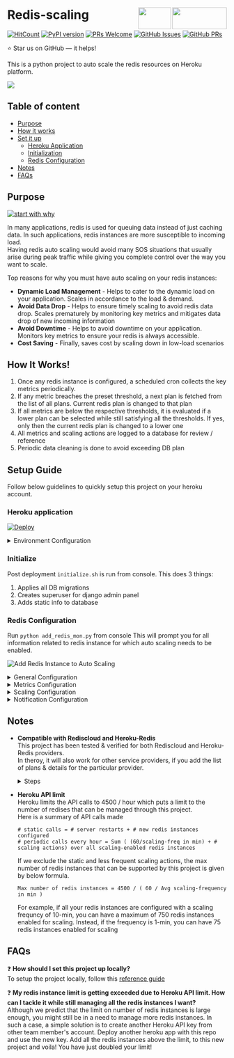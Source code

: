 # Redis-scaling  <img src="https://upload.wikimedia.org/wikipedia/en/thumb/6/6b/Redis_Logo.svg/1200px-Redis_Logo.svg.png" width="125" height="50" align="right">   <img src="https://img.stackshare.io/service/4601/original.png" width="75" height="50" align="right">   
   
[![HitCount](http://hits.dwyl.com/carnot-technologies/redis-scaling.svg)](http://hits.dwyl.com/carnot-technologies/redis-scaling)
[![PyPI version](https://badge.fury.io/py/heroku3.svg)](https://badge.fury.io/py/heroku3)
[![PRs Welcome](https://img.shields.io/badge/PRs-welcome-brightgreen.svg?style=flat-square)](http://makeapullrequest.com)
[![GitHub Issues](https://img.shields.io/github/issues/carnot-technologies/redis-scaling)](https://github.com/carnot-technologies/redis-scaling/issues)
[![GitHub PRs](https://img.shields.io/github/issues-pr/carnot-technologies/redis-scaling)](https://github.com/carnot-technologies/redis-scaling/pulls)

:star: Star us on GitHub — it helps!  

This is a python project to auto scale the redis resources on Heroku platform.

![](https://miro.medium.com/max/656/1*W0hyXlN4H0x0BNK4NwYPTw.gif)

## Table of content

- [Purpose](#purpose)
- [How it works](#how-it-works)
- [Set it up](#setup-guide)
  - [Heroku Application](#heroku-application)
  - [Initialization](#initialize)
  - [Redis Configuration](#redis-configuration)
- [Notes](#notes)
- [FAQs](#faqs)

## Purpose
[![start with why](https://img.shields.io/badge/start%20with-why%3F-brightgreen.svg?style=flat)](http://www.ted.com/talks/simon_sinek_how_great_leaders_inspire_action)   

In many applications, redis is used for queuing data instead of just caching data. In such applications, redis instances are more susceptible to incoming load.   
Having redis auto scaling would avoid many SOS situations that usually arise during peak traffic while giving you complete control over the way you want to scale.   

Top reasons for why you must have auto scaling on your redis instances:
- **Dynamic Load Management** - Helps to cater to the dynamic load on your application. Scales in accordance to the load & demand.
- **Avoid Data Drop** - Helps to ensure timely scaling to avoid redis data drop. Scales prematurely by monitoring key metrics and mitigates data drop of new incoming information 
- **Avoid Downtime** - Helps to avoid downtime on your application. Monitors key metrics to ensure your redis is always accessible.
- **Cost Saving** - Finally, saves cost by scaling down in low-load scenarios

## How It Works!
1. Once any redis instance is configured, a scheduled cron collects the key metrics periodically.
2. If any metric breaches the preset threshold, a next plan is fetched from the list of all plans. Current redis plan is changed to that plan
3. If all metrics are below the respective thresholds, it is evaluated if a lower plan can be selected while still satisfying all the thresholds. If yes, only then the current redis plan is changed to a lower one
4. All metrics and scaling actions are logged to a database for review / reference
5. Periodic data cleaning is done to avoid exceeding DB plan

## Setup Guide
Follow below guidelines to quickly setup this project on your heroku account.

### Heroku application
[![Deploy](https://www.herokucdn.com/deploy/button.svg)](https://heroku.com/deploy?template=https://github.com/carnot-technologies/redis-scaling/tree/master)

<details><summary>Environment Configuration</summary>  
  
- `HEROKU_API_KEY`: API key for your heroku account
- `EMAIL_HOST`: Host name for your email 
- `EMAIL_PORT`: Port for your email
- `EMAIL_HOST_PASSWORD`: Host password
- `EMAIL_HOST_USER`: Host username
- `SERVER_EMAIL`: Server email
- `RECIPIENTS`: Comma separated emails of notification recipients
- `ENABLE_EMAILS`: A global flag to enable / disable all types of mails
- `EMAIL_PREFIX`: Email subject prefix for possible filter addition
- `N_RETENTION_DAYS`: Number of days to retain metrics logs
</details>

### Initialize
Post deployment `initialize.sh` is run from console.
This does 3 things:
1. Applies all DB migrations
2. Creates superuser for django admin panel
3. Adds static info to database

### Redis Configuration
Run `python add_redis_mon.py` from console
This will prompt you for all information related to redis instance for which auto scaling needs to be enabled.

![Add Redis Instance to Auto Scaling](http://g.recordit.co/48cmiDjNm7.gif)

<details><summary>General Configuration</summary>  
  
- `Name`: An identifier name for your redis insatnce. Can be alphanumeric  
- `Heroku App Name`: This is the name of heroku application to which your redis instance is attached  
- `Redis Heroku Name`: This is the URL name by which your heroku application identifies the redis. (Example: REDISCLOUD_ORANGE_URL or HEROKU_REDIS_BLANK_URL)   
</details>

<details><summary>Metrics Configuration</summary>  
  
- `Metric Rate`: Choose rate of metrics collection from given options. Select a faster rate only if your application demands a quick action.   
- `Avg memory percentage`: Choose the avg memory usage percentage you wish to maintain for you redis instance  
- `Avg connection percentage`: Choose the avg number of client connections you wish to maintain with the redis instance
</details>

<details><summary>Scaling Configuration</summary>  
  
- `Scaling Enable` - If set, auto scaling action would be taken to maintain the avg metric percentages  
- `Min Plan` - Choose lower plan limit for scaling. If not set, lowest available plan will be selected   
- `Max Plan` - Choose upper plan limit for scaling. If not set, highest available plan will be selected   
- `Scaling Rate` - Choose rate at which scaling check should be performed  
</details>

<details><summary>Notification Configuration</summary>  
  
- `Threshold Breach` - Email notification to configured recipients whenever any threshold is crossed   
- `Scaling Success` - Email notification whenever a successful scaling action is performed   
- `Scaling Failure` - Email notification whenever there is a failure in scaling action   
</details>

## Notes
- **Compatible with Rediscloud and Heroku-Redis**    
This project has been tested & verified for both Rediscloud and Heroku-Redis providers.   
In theroy, it will also work for other service providers, if you add the list of plans & details for the particular provider.
  <details><summary>Steps</summary>  
  
   - Create new plan entries to logs_redisplan table
   - Add plan_name that Heroku identifies in its CLI
   - Add memory limit in MB
   - Add connection limit (If inifinite, add -1)
   - Add cost per month for reference
</details>
  
- **Heroku API limit**   
Heroku limits the API calls to 4500 / hour which puts a limit to the number of redises that can be managed through this project.   
Here is a summary of API calls made
  ```
  # static calls = # server restarts + # new redis instances configured
  # periodic calls every hour = Sum ( (60/scaling-freq in min) + # scaling actions) over all scaling-enabled redis instances
  ```
  If we exclude the static and less frequent scaling actions, the max number of redis instances that can be supported by this project is given by below formula.  
  ```
  Max number of redis instances = 4500 / ( 60 / Avg scaling-frequency in min )
  ```
  For example, if all your redis instances are configured with a scaling frequncy of 10-min, you can have a maximum of 750 redis instances enabled for scaling. Instead, if the frequency is 1-min, you can have 75 redis instances enabled for scaling
   
## FAQs
:question: **How should I set this project up locally?**   
To setup the project locally, follow this [reference guide](https://github.com/carnot-technologies/redis-scaling/wiki/Local-Setup)

:question: **My redis instance limit is getting exceeded due to Heroku API limit. How can I tackle it while still managing all the redis instances I want?**   
Although we predict that the limit on number of redis instances is large enough, you might still be in a need to manage more redis instances. In such a case, a simple solution is to create another Heroku API key from other team member's account. Deploy another heroku app with this repo and use the new key. Add all the redis instances above the limit, to this new project and voila! You have just doubled your limit!